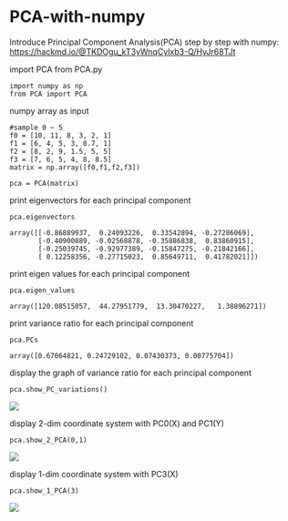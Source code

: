 # PCA-with-numpy
Introduce Principal Component Analysis(PCA) step by step with numpy: <br>
https://hackmd.io/@TKDOgu_kT3yWnqCyIxb3-Q/HyJr68TJt


import PCA from PCA.py
```
import numpy as np
from PCA import PCA
```

numpy array as input
```
#sample 0 ~ 5
f0 = [10, 11, 8, 3, 2, 1]
f1 = [6, 4, 5, 3, 0.7, 1]
f2 = [8, 2, 9, 1.5, 5, 5]
f3 = [7, 6, 5, 4, 8, 8.5]
matrix = np.array([f0,f1,f2,f3])

pca = PCA(matrix)
```

print eigenvectors for each principal component
```
pca.eigenvectors

array([[-0.86889937,  0.24093226,  0.33542894, -0.27286069],
       [-0.40900889, -0.02568878, -0.35886838,  0.83860915],
       [-0.25039745, -0.92977389, -0.15847275, -0.21842166],
       [ 0.12258356, -0.27715023,  0.85649711,  0.41782021]])
```

print eigen values for each principal component
```
pca.eigen_values

array([120.08515057,  44.27951779,  13.30470227,   1.38896271])
```

print variance ratio for each principal component
```
pca.PCs

array([0.67064821, 0.24729102, 0.07430373, 0.00775704])
```

display the graph of variance ratio for each principal component
```
pca.show_PC_variations()
```
![](https://i.imgur.com/xLtWCVm.png)

display 2-dim coordinate system with PC0(X) and PC1(Y)
```
pca.show_2_PCA(0,1)
```
![](https://i.imgur.com/wxQs8zo.png)

display 1-dim coordinate system with PC3(X)
```
pca.show_1_PCA(3)
```
![](https://i.imgur.com/qDZPl6c.png)

